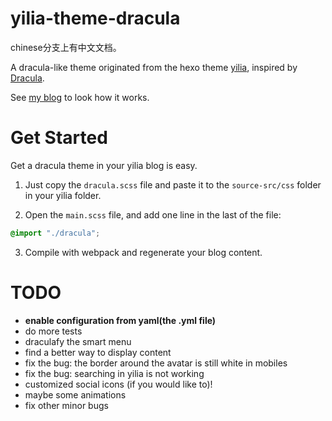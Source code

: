 # yilia-theme-dracula

chinese分支上有中文文档。

A dracula-like theme originated from the hexo theme [yilia](https://github.com/litten/hexo-theme-yilia), inspired by [Dracula](https://draculatheme.com/).

See [my blog](https://natsunoyoru97.github.io/) to look how it works.

# Get Started

Get a dracula theme in your yilia blog is easy. 

1. Just copy the ``dracula.scss`` file and paste it to the ``source-src/css`` folder in your yilia folder.

2. Open the ``main.scss`` file, and add one line in the last of the file:

```scss
@import "./dracula";
```

3. Compile with webpack and regenerate your blog content.

# TODO

- **enable configuration from yaml(the .yml file)**
- do more tests
- draculafy the smart menu
- find a better way to display content
- fix the bug: the border around the avatar is still white in mobiles
- fix the bug: searching in yilia is not working
- customized social icons (if you would like to)! 
- maybe some animations
- fix other minor bugs
